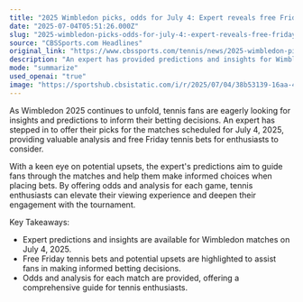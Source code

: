 ```yaml
---
title: "2025 Wimbledon picks, odds for July 4: Expert reveals free Friday tennis bets, upsets, predictions"
date: "2025-07-04T05:51:26.000Z"
slug: "2025-wimbledon-picks-odds-for-july-4:-expert-reveals-free-friday-tennis-bets-upsets-predictions"
source: "CBSSports.com Headlines"
original_link: "https://www.cbssports.com/tennis/news/2025-wimbledon-picks-odds-for-july-4-expert-reveals-free-friday-tennis-bets-upsets-predictions/"
description: "An expert has provided predictions and insights for Wimbledon matches on July 4, 2025, offering free Friday tennis bets for fans to consider. The expert's analysis aims to help fans make informed betting decisions by highlighting potential upsets and providing odds for each game. This guidance can enhance fans' viewing experience and deepen their engagement with the tournament."
mode: "summarize"
used_openai: "true"
image: "https://sportshub.cbsistatic.com/i/r/2025/07/04/38b53139-16aa-4009-a67d-7faf8ec4def7/thumbnail/1200x675/bbe685836e11f590302ca3be1dbc06b8/carlos-alcaraz-cbs-4.jpg"
---
```


As Wimbledon 2025 continues to unfold, tennis fans are eagerly looking for insights and predictions to inform their betting decisions. An expert has stepped in to offer their picks for the matches scheduled for July 4, 2025, providing valuable analysis and free Friday tennis bets for enthusiasts to consider.

With a keen eye on potential upsets, the expert's predictions aim to guide fans through the matches and help them make informed choices when placing bets. By offering odds and analysis for each game, tennis enthusiasts can elevate their viewing experience and deepen their engagement with the tournament.

Key Takeaways:
- Expert predictions and insights are available for Wimbledon matches on July 4, 2025.
- Free Friday tennis bets and potential upsets are highlighted to assist fans in making informed betting decisions.
- Odds and analysis for each match are provided, offering a comprehensive guide for tennis enthusiasts.